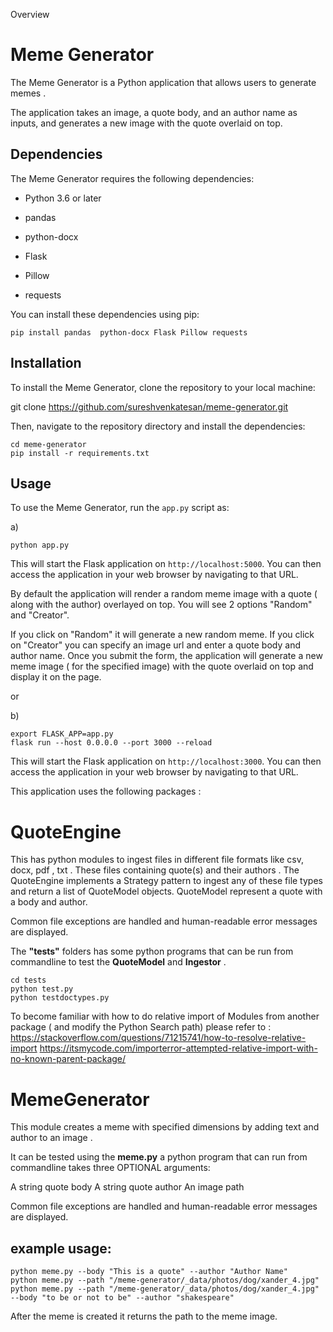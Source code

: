 Overview

# Meme Generator

The Meme Generator is a Python application that allows users to generate memes .

The application takes an image, a quote body, and an author name as inputs, and generates a new image 
with the quote overlaid on top.



## Dependencies

The Meme Generator requires the following dependencies:

- Python 3.6 or later

- pandas
- python-docx
- Flask
- Pillow
- requests

You can install these dependencies using pip:
```commandline
pip install pandas  python-docx Flask Pillow requests
```


## Installation

To install the Meme Generator, clone the repository to your local machine:

git clone https://github.com/sureshvenkatesan/meme-generator.git


Then, navigate to the repository directory and install the dependencies:

```commandline
cd meme-generator
pip install -r requirements.txt
```


## Usage

To use the Meme Generator, run the `app.py` script as:

a)
```commandline
python app.py
```

This will start the Flask application on `http://localhost:5000`. You can then access the application 
in your web browser by navigating to that URL.


By default the application will render a random meme image with a quote ( along with the author) overlayed on top.
You will see 2 options "Random" and "Creator".

If you click on "Random" it will generate a new random meme.
If you click on "Creator"  you can  specify an image url and enter a quote body and author name.
Once you submit the form, the application will generate a new meme image ( for the specified image) 
with the quote overlaid on top and display it on the page.

or

b)
```commandline
export FLASK_APP=app.py
flask run --host 0.0.0.0 --port 3000 --reload
```
This will start the Flask application on `http://localhost:3000`. You can then access the application 
in your web browser by navigating to that URL.

This application uses the following packages : 
# QuoteEngine
This has python modules to ingest files in  different file formats like csv, docx, pdf , txt .
These files containing quote(s) and their authors . The QuoteEngine implements a Strategy pattern to ingest
any of these file types and  return a list of QuoteModel objects.
QuoteModel  represent a quote with a body and author.

Common file exceptions are handled and  human-readable error messages are displayed.

The **"tests"** folders has some python programs that can be run from commandline to
test the **QuoteModel** and **Ingestor** .
```commandline
cd tests
python test.py
python testdoctypes.py
```
To become familiar with how to do relative import of Modules from another package ( and modify the Python Search path)
please refer to :
https://stackoverflow.com/questions/71215741/how-to-resolve-relative-import
https://itsmycode.com/importerror-attempted-relative-import-with-no-known-parent-package/


# MemeGenerator
This module creates a meme with specified dimensions by adding text and author to an image .


It can be tested using the **meme.py** a python program that can  run from commandline takes three OPTIONAL arguments:

A string quote body
A string quote author
An image path

Common file exceptions are handled and  human-readable error messages are displayed.

## example usage:
```commandline
python meme.py --body "This is a quote" --author "Author Name"
python meme.py --path "/meme-generator/_data/photos/dog/xander_4.jpg"
python meme.py --path "/meme-generator/_data/photos/dog/xander_4.jpg" --body "to be or not to be" --author "shakespeare"
```
After the meme is created it returns the path to the meme image.
